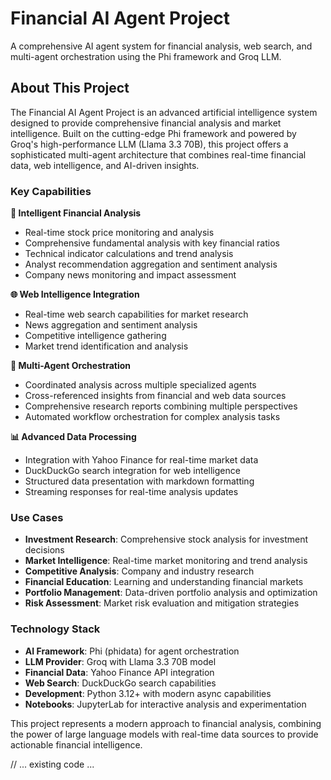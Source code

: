# Financial AI Agent Project

A comprehensive AI agent system for financial analysis, web search, and multi-agent orchestration using the Phi framework and Groq LLM.

## About This Project

The Financial AI Agent Project is an advanced artificial intelligence system designed to provide comprehensive financial analysis and market intelligence. Built on the cutting-edge Phi framework and powered by Groq's high-performance LLM (Llama 3.3 70B), this project offers a sophisticated multi-agent architecture that combines real-time financial data, web intelligence, and AI-driven insights.

### Key Capabilities

**🤖 Intelligent Financial Analysis**
- Real-time stock price monitoring and analysis
- Comprehensive fundamental analysis with key financial ratios
- Technical indicator calculations and trend analysis
- Analyst recommendation aggregation and sentiment analysis
- Company news monitoring and impact assessment

**🌐 Web Intelligence Integration**
- Real-time web search capabilities for market research
- News aggregation and sentiment analysis
- Competitive intelligence gathering
- Market trend identification and analysis

**🔄 Multi-Agent Orchestration**
- Coordinated analysis across multiple specialized agents
- Cross-referenced insights from financial and web data sources
- Comprehensive research reports combining multiple perspectives
- Automated workflow orchestration for complex analysis tasks

**📊 Advanced Data Processing**
- Integration with Yahoo Finance for real-time market data
- DuckDuckGo search integration for web intelligence
- Structured data presentation with markdown formatting
- Streaming responses for real-time analysis updates

### Use Cases

- **Investment Research**: Comprehensive stock analysis for investment decisions
- **Market Intelligence**: Real-time market monitoring and trend analysis
- **Competitive Analysis**: Company and industry research
- **Financial Education**: Learning and understanding financial markets
- **Portfolio Management**: Data-driven portfolio analysis and optimization
- **Risk Assessment**: Market risk evaluation and mitigation strategies

### Technology Stack

- **AI Framework**: Phi (phidata) for agent orchestration
- **LLM Provider**: Groq with Llama 3.3 70B model
- **Financial Data**: Yahoo Finance API integration
- **Web Search**: DuckDuckGo search capabilities
- **Development**: Python 3.12+ with modern async capabilities
- **Notebooks**: JupyterLab for interactive analysis and experimentation

This project represents a modern approach to financial analysis, combining the power of large language models with real-time data sources to provide actionable financial intelligence.

// ... existing code ...
